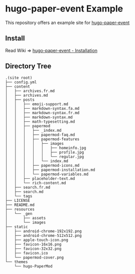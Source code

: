 # hugo-paper-event Example

This repository offers an example site for [hugo-paper-event](https://github.com/YogeshJain96/hugo-paper-event)

## Install

Read Wiki => [hugo-paper-event - Installation](https://github.com/YogeshJain96/hugo-paper-event/blob/main/README.md#getting-started-)

## Directory Tree

```
.(site root)
├── config.yml
├── content
│   ├── archives.fr.md
│   ├── archives.md
│   ├── posts
│   │   ├── emoji-support.md
│   │   ├── markdown-syntax.fa.md
│   │   ├── markdown-syntax.fr.md
│   │   ├── markdown-syntax.md
│   │   ├── math-typesetting.md
│   │   ├── papermod
│   │   │   ├── _index.md
│   │   │   ├── papermod-faq.md
│   │   │   ├── papermod-features
│   │   │   │   ├── images
│   │   │   │   │   ├── homeinfo.jpg
│   │   │   │   │   ├── profile.jpg
│   │   │   │   │   └── regular.jpg
│   │   │   │   └── index.md
│   │   │   ├── papermod-icons.md
│   │   │   ├── papermod-installation.md
│   │   │   └── papermod-variables.md
│   │   ├── placeholder-text.md
│   │   └── rich-content.md
│   ├── search.fr.md
│   ├── search.md
│   └── tags
├── LICENSE
├── README.md
├── resources
│   └── _gen
│       ├── assets
│       └── images
├── static
│   ├── android-chrome-192x192.png
│   ├── android-chrome-512x512.png
│   ├── apple-touch-icon.png
│   ├── favicon-16x16.png
│   ├── favicon-32x32.png
│   ├── favicon.ico
│   └── papermod-cover.png
└── themes
    └── hugo-PaperMod
```
